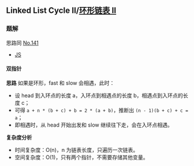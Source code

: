 ## Linked List Cycle II/[环形链表 II](https://leetcode-cn.com/problems/linked-list-cycle-ii/)

### 题解
思路同 [No.141](141.md)

+ [JS](../../codes/js/problems/256/142.js)

#### 双指针
**思路**
如果是环形，fast 和 slow 会相遇，此时：
+ 设 head 到入环点的长度 a，入环点到相遇点的长度 b，相遇点到入环点的长度 c；
+ 可得 `a + n * (b + c) + b = 2 * (a + b)`，推断出 `(n - 1)(b + c) + c = a`；
+ 即相遇时，从 head 开始出发和 slow 继续往下走，会在入环点相遇。

**复杂度分析**
+ 时间复杂度：O(n)，n 为链表长度，只遍历一次链表。
+ 空间复杂度：O(1)，只有两个指针，不需要存储其他变量。  